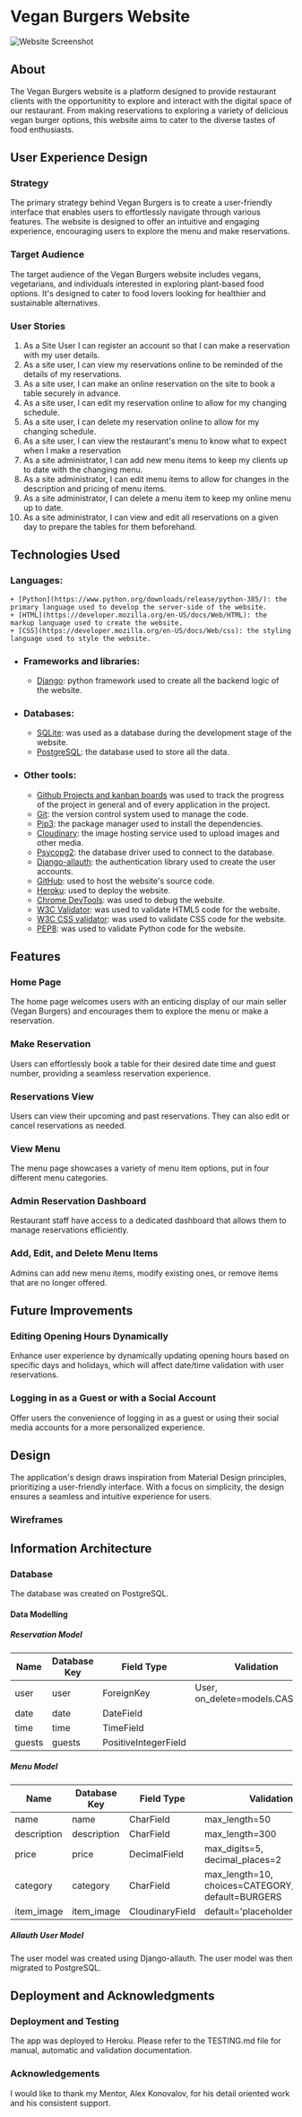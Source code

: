 # Vegan Burgers Website

![Website Screenshot](link-to-image)

## About

The Vegan Burgers website is a platform designed to provide restaurant clients with the opportunitity to explore and interact with the digital space of our restaurant. From making reservations to exploring a variety of delicious vegan burger options, this website aims to cater to the diverse tastes of food enthusiasts.

## User Experience Design

### Strategy

The primary strategy behind Vegan Burgers is to create a user-friendly interface that enables users to effortlessly navigate through various features. The website is designed to offer an intuitive and engaging experience, encouraging users to explore the menu and make reservations.

### Target Audience

The target audience of the Vegan Burgers website includes vegans, vegetarians, and individuals interested in exploring plant-based food options. It's designed to cater to food lovers looking for healthier and sustainable alternatives.

### User Stories

1. As a Site User I can register an account so that I can make a reservation with my user details.
2. As a site user, I can view my reservations online to be reminded of the details of my reservations.
3. As a site user, I can make an online reservation on the site to book a table securely in advance.
4. As a site user, I can edit my reservation online to allow for my changing schedule.
5. As a site user, I can delete my reservation online to allow for my changing schedule.
6. As a site user, I can view the restaurant's menu to know what to expect when I make a reservation
7. As a site administrator, I can add new menu items to keep my clients up to date with the changing menu.
8. As a site administrator, I can edit menu items to allow for changes in the description and pricing of menu items.
9. As a site administrator, I can delete a menu item to keep my online menu up to date.
10. As a site administrator, I can view and edit all reservations on a given day to prepare the tables for them beforehand.

## Technologies Used

### Languages:
    + [Python](https://www.python.org/downloads/release/python-385/): the primary language used to develop the server-side of the website.
    + [HTML](https://developer.mozilla.org/en-US/docs/Web/HTML): the markup language used to create the website.
    + [CSS](https://developer.mozilla.org/en-US/docs/Web/css): the styling language used to style the website.
- ### Frameworks and libraries:
    + [Django](https://www.djangoproject.com/): python framework used to create all the backend logic of the website.
- ### Databases:
    + [SQLite](https://www.sqlite.org/): was used as a database during the development stage of the website.
    + [PostgreSQL](https://www.postgresql.org/): the database used to store all the data.
- ### Other tools:
    + [Github Projects and kanban boards](https://github.com/lexach91/Django-social-network-PP4/projects) was used to track the progress of the project in general and of every application in the project.
    + [Git](https://git-scm.com/): the version control system used to manage the code.
    + [Pip3](https://pypi.org/project/pip/): the package manager used to install the dependencies.
    + [Cloudinary](https://cloudinary.com/): the image hosting service used to upload images and other media.
    + [Psycopg2](https://www.python.org/dev/peps/pep-0249/): the database driver used to connect to the database.
    + [Django-allauth](https://django-allauth.readthedocs.io/en/latest/): the authentication library used to create the user accounts.
    + [GitHub](https://github.com/): used to host the website's source code.
    + [Heroku](https://www.heroku.com/): used to deploy the website.
    + [Chrome DevTools](https://developer.chrome.com/docs/devtools/open/): was used to debug the website.
    + [W3C Validator](https://validator.w3.org/): was used to validate HTML5 code for the website.
    + [W3C CSS validator](https://jigsaw.w3.org/css-validator/): was used to validate CSS code for the website.
    + [PEP8](https://pep8.org/): was used to validate Python code for the website.

## Features

### Home Page

The home page welcomes users with an enticing display of our main seller (Vegan Burgers) and encourages them to explore the menu or make a reservation.

### Make Reservation

Users can effortlessly book a table for their desired date time and guest number, providing a seamless reservation experience.

### Reservations View

Users can view their upcoming and past reservations. They can also edit or cancel reservations as needed.

### View Menu

The menu page showcases a variety of menu item options, put in four different menu categories.

### Admin Reservation Dashboard

Restaurant staff have access to a dedicated dashboard that allows them to manage reservations efficiently.

### Add, Edit, and Delete Menu Items

Admins can add new menu items, modify existing ones, or remove items that are no longer offered.

## Future Improvements

### Editing Opening Hours Dynamically

Enhance user experience by dynamically updating opening hours based on specific days and holidays, which will affect date/time validation with user reservations.

### Logging in as a Guest or with a Social Account

Offer users the convenience of logging in as a guest or using their social media accounts for a more personalized experience.

## Design

The application's design draws inspiration from Material Design principles, prioritizing a user-friendly interface. With a focus on simplicity, the design ensures a seamless and intuitive experience for users.

### Wireframes



## Information Architecture

### Database

The database was created on PostgreSQL.

#### Data Modelling

##### Reservation Model

| Name     | Database Key | Field Type    | Validation                     |
|----------|--------------|---------------|--------------------------------|
| user     | user         | ForeignKey    | User, on_delete=models.CASCADE |
| date     | date         | DateField     |                                |
| time     | time         | TimeField     |                                |
| guests   | guests       | PositiveIntegerField |                          |


##### Menu Model
 | Name        | Database Key | Field Type       | Validation                         |
|-------------|--------------|------------------|-----------------------------------|
| name        | name         | CharField        | max_length=50                     |
| description | description  | CharField        | max_length=300                    |
| price       | price        | DecimalField     | max_digits=5, decimal_places=2    |
| category    | category     | CharField        | max_length=10, choices=CATEGORY_CHOICES, default=BURGERS |
| item_image  | item_image   | CloudinaryField  | default='placeholder'             |


##### Allauth User Model

The user model was created using Django-allauth.
The user model was then migrated to PostgreSQL.

## Deployment and Acknowledgments

### Deployment and Testing
The app was deployed to Heroku. Please refer to the TESTING.md file for manual, automatic and validation documentation.

### Acknowledgements
I would like to thank my Mentor, Alex Konovalov, for his detail oriented work and his consistent support. 
